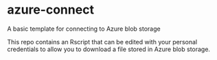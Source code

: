 # azure-connect
A basic template for connecting to Azure blob storage 


This repo contains an Rscript that can be edited with your personal credentials to allow you to download a file stored in Azure blob storage.
